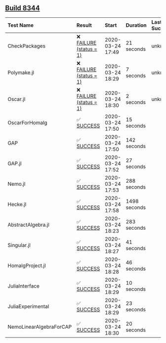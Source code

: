 ## [Build 8344](https://oscarci.mathematik.uni-kl.de/job/oscar/8344/)

| Test Name    | Result | Start | Duration | Last Success |
|:-------------|:-------|:------|:---------|:-------------|
| CheckPackages | ❌ [FAILURE (status = 1)](https://oscarci.mathematik.uni-kl.de/job/oscar/8344/artifact/logs/build-8344/CheckPackages.log) | 2020-03-24 17:49 | 21 seconds | unknown |
| Polymake.jl | ❌ [FAILURE (status = 1)](https://oscarci.mathematik.uni-kl.de/job/oscar/8344/artifact/logs/build-8344/Polymake.jl.log) | 2020-03-24 18:29 | 7 seconds | unknown |
| Oscar.jl | ❌ [FAILURE (status = 1)](https://oscarci.mathematik.uni-kl.de/job/oscar/8344/artifact/logs/build-8344/Oscar.jl.log) | 2020-03-24 18:30 | 2 seconds | unknown |
| OscarForHomalg | ✅ [SUCCESS](https://oscarci.mathematik.uni-kl.de/job/oscar/8344/artifact/logs/build-8344/OscarForHomalg.log) | 2020-03-24 17:50 | 15 seconds |  |
| GAP | ✅ [SUCCESS](https://oscarci.mathematik.uni-kl.de/job/oscar/8344/artifact/logs/build-8344/GAP.log) | 2020-03-24 17:50 | 142 seconds |  |
| GAP.jl | ✅ [SUCCESS](https://oscarci.mathematik.uni-kl.de/job/oscar/8344/artifact/logs/build-8344/GAP.jl.log) | 2020-03-24 17:52 | 27 seconds |  |
| Nemo.jl | ✅ [SUCCESS](https://oscarci.mathematik.uni-kl.de/job/oscar/8344/artifact/logs/build-8344/Nemo.jl.log) | 2020-03-24 17:53 | 288 seconds |  |
| Hecke.jl | ✅ [SUCCESS](https://oscarci.mathematik.uni-kl.de/job/oscar/8344/artifact/logs/build-8344/Hecke.jl.log) | 2020-03-24 17:58 | 1498 seconds |  |
| AbstractAlgebra.jl | ✅ [SUCCESS](https://oscarci.mathematik.uni-kl.de/job/oscar/8344/artifact/logs/build-8344/AbstractAlgebra.jl.log) | 2020-03-24 18:23 | 283 seconds |  |
| Singular.jl | ✅ [SUCCESS](https://oscarci.mathematik.uni-kl.de/job/oscar/8344/artifact/logs/build-8344/Singular.jl.log) | 2020-03-24 18:27 | 41 seconds |  |
| HomalgProject.jl | ✅ [SUCCESS](https://oscarci.mathematik.uni-kl.de/job/oscar/8344/artifact/logs/build-8344/HomalgProject.jl.log) | 2020-03-24 18:28 | 46 seconds |  |
| JuliaInterface | ✅ [SUCCESS](https://oscarci.mathematik.uni-kl.de/job/oscar/8344/artifact/logs/build-8344/JuliaInterface.log) | 2020-03-24 18:29 | 10 seconds |  |
| JuliaExperimental | ✅ [SUCCESS](https://oscarci.mathematik.uni-kl.de/job/oscar/8344/artifact/logs/build-8344/JuliaExperimental.log) | 2020-03-24 18:29 | 23 seconds |  |
| NemoLinearAlgebraForCAP | ✅ [SUCCESS](https://oscarci.mathematik.uni-kl.de/job/oscar/8344/artifact/logs/build-8344/NemoLinearAlgebraForCAP.log) | 2020-03-24 18:30 | 20 seconds |  |
